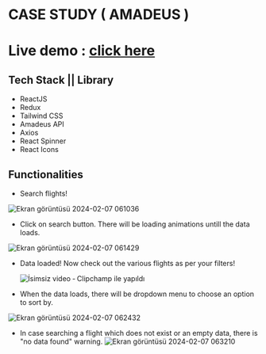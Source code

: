 # CASE STUDY ( AMADEUS )

# Live demo : [click here](https://master--calm-palmier-ecacbb.netlify.app/)

## Tech Stack || Library

- ReactJS
- Redux
- Tailwind CSS
- Amadeus API
- Axios
- React Spinner
- React Icons

## Functionalities
- Search flights!
  
![Ekran görüntüsü 2024-02-07 061036](https://github.com/zumrakb/airline-amadeus/assets/139718764/9f22909a-268b-4f05-b93e-da185b021c34)

- Click on search button. There will be loading animations untill the data loads.
  
![Ekran görüntüsü 2024-02-07 061429](https://github.com/zumrakb/airline-amadeus/assets/139718764/bc9e3ab5-2e45-4989-989b-28f7a0e4f59b)

- Data loaded! Now check out the various flights as per your filters!
  
  ![İsimsiz video ‐ Clipchamp ile yapıldı](https://github.com/zumrakb/airline-amadeus/assets/139718764/f86bc0c7-9c93-4efb-84c4-3d47c7223f4a)

- When the data loads, there will be dropdown menu to choose an option to sort by.
  
![Ekran görüntüsü 2024-02-07 062432](https://github.com/zumrakb/airline-amadeus/assets/139718764/27f2777f-3145-4888-8097-4a20debd0371)

- In case searching a flight which does not exist or an empty data, there is "no data found" warning.
![Ekran görüntüsü 2024-02-07 063210](https://github.com/zumrakb/airline-amadeus/assets/139718764/289638d5-6719-433f-972f-1c63adb4c710)
